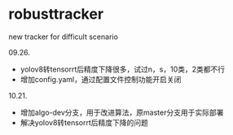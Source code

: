 # robusttracker
new tracker for difficult scenario

09.26.  
- yolov8转tensorrt后精度下降很多，试过n，s，10类，2类都不行
- 增加config.yaml，通过配置文件控制功能开启关闭

10.21. 
- 增加algo-dev分支，用于改进算法，原master分支用于实际部署
- 解决yolov8转tensorrt后精度下降的问题

